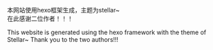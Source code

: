 本网站使用hexo框架生成，主题为stellar~  
在此感谢二位作者！！！

This website is generated using the hexo framework with the theme of Stellar~
Thank you to the two authors!!!
